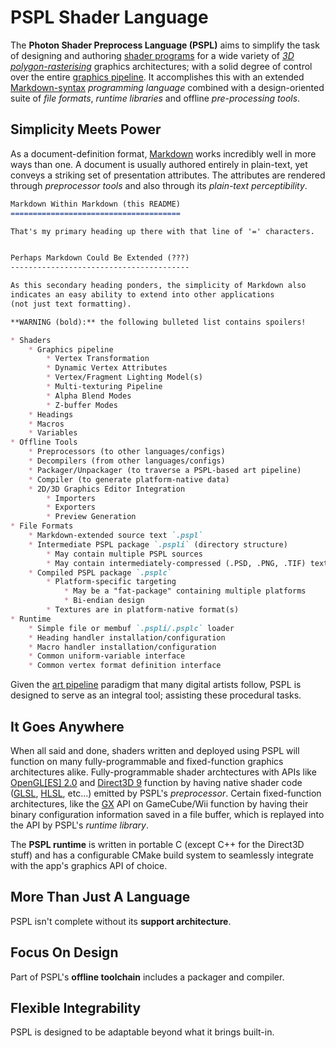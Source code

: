 PSPL Shader Language
====================

The **Photon Shader Preprocess Language (PSPL)** aims to simplify the task 
of designing and authoring 
[shader programs](http://en.wikipedia.org/wiki/Shader) for a wide variety of 
[*3D polygon-rasterising*](http://en.wikipedia.org/wiki/Rasterisation) 
graphics architectures; with a solid degree of control over the entire 
[graphics pipeline](http://en.wikipedia.org/wiki/Graphics_pipeline). 
It accomplishes this with an extended 
[Markdown-syntax](http://en.wikipedia.org/wiki/Markdown) *programming language* 
combined with a design-oriented suite of *file formats*, *runtime libraries* 
and offline *pre-processing tools*. 


Simplicity Meets Power
----------------------

As a document-definition format, 
[Markdown](http://daringfireball.net/projects/markdown/) works incredibly 
well in more ways than one. A document is usually authored entirely in 
plain-text, yet conveys a striking set of presentation attributes. The 
attributes are rendered through *preprocessor tools* and also
through its *plain-text perceptibility*. 

```markdown
Markdown Within Markdown (this README)
======================================

That's my primary heading up there with that line of '=' characters.


Perhaps Markdown Could Be Extended (???)
----------------------------------------

As this secondary heading ponders, the simplicity of Markdown also
indicates an easy ability to extend into other applications
(not just text formatting). 

**WARNING (bold):** the following bulleted list contains spoilers!

* Shaders
    * Graphics pipeline
        * Vertex Transformation
        * Dynamic Vertex Attributes
        * Vertex/Fragment Lighting Model(s)
        * Multi-texturing Pipeline
        * Alpha Blend Modes
        * Z-buffer Modes
    * Headings
    * Macros
    * Variables
* Offline Tools
    * Preprocessors (to other languages/configs)
    * Decompilers (from other languages/configs)
    * Packager/Unpackager (to traverse a PSPL-based art pipeline)
    * Compiler (to generate platform-native data)
    * 2D/3D Graphics Editor Integration
        * Importers
        * Exporters
        * Preview Generation
* File Formats
    * Markdown-extended source text `.pspl`
    * Intermediate PSPL package `.pspli` (directory structure)
        * May contain multiple PSPL sources
        * May contain intermediately-compressed (.PSD, .PNG, .TIF) textures
    * Compiled PSPL package `.psplc`
        * Platform-specific targeting
            * May be a "fat-package" containing multiple platforms
            * Bi-endian design
        * Textures are in platform-native format(s)
* Runtime
    * Simple file or membuf `.pspli/.psplc` loader
    * Heading handler installation/configuration
    * Macro handler installation/configuration
    * Common uniform-variable interface
    * Common vertex format definition interface
```

Given the [art pipeline](http://en.wikipedia.org/wiki/Art_pipeline) paradigm
that many digital artists follow, PSPL is designed to serve as an integral 
tool; assisting these procedural tasks.


It Goes Anywhere
----------------

When all said and done, shaders written and deployed using PSPL will function 
on many fully-programmable and fixed-function graphics architectures alike. 
Fully-programmable shader archtectures with APIs like 
[OpenGL&#91;ES&#93; 2.0](http://www.khronos.org/opengles/sdk/docs/man/) and 
[Direct3D 9](http://msdn.microsoft.com/en-us/library/windows/desktop/bb174336%40v=vs.85%41.aspx) 
function by having native shader code ([GLSL](http://en.wikipedia.org/wiki/GLSL), 
[HLSL](http://en.wikipedia.org/wiki/High-level_shader_language), etc...) 
emitted by PSPL's *preprocessor*. Certain fixed-function architectures,
like the [GX](http://libogc.devkitpro.org/gx_8h.html) API on GameCube/Wii 
function by having their binary configuration information saved in a file 
buffer, which is replayed into the API by PSPL's *runtime library*.

The **PSPL runtime** is written in portable C (except C++ for the Direct3D stuff)
and has a configurable CMake build system to seamlessly integrate with the app's 
graphics API of choice.


More Than Just A Language
-------------------------

PSPL isn't complete without its **support architecture**. 


Focus On Design
---------------

Part of PSPL's **offline toolchain** includes a packager and compiler.


Flexible Integrability
----------------------

PSPL is designed to be adaptable beyond what it brings built-in.
